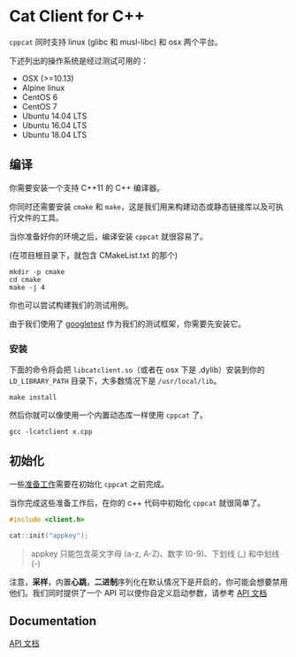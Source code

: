# Cat Client for C++

`cppcat` 同时支持 linux (glibc 和 musl-libc) 和 osx 两个平台。

下述列出的操作系统是经过测试可用的：

* OSX (>=10.13)
* Alpine linux
* CentOS 6
* CentOS 7
* Ubuntu 14.04 LTS
* Ubuntu 16.04 LTS
* Ubuntu 18.04 LTS

## 编译

你需要安装一个支持 C++11 的 C++ 编译器。

你同时还需要安装 `cmake` 和 `make`，这是我们用来构建动态或静态链接库以及可执行文件的工具。

当你准备好你的环境之后，编译安装 `cppcat` 就很容易了。

(在项目根目录下，就包含 CMakeList.txt 的那个)

```
mkdir -p cmake
cd cmake
make -j 4
```

你也可以尝试构建我们的测试用例。

由于我们使用了 [googletest](https://github.com/google/googletest) 作为我们的测试框架，你需要先安装它。

### 安装

下面的命令将会把 `libcatclient.so`（或者在 osx 下是 .dylib）安装到你的 `LD_LIBRARY_PATH` 目录下，大多数情况下是 `/usr/local/lib`。

```
make install
```

然后你就可以像使用一个内置动态库一样使用 `cppcat` 了。

```
gcc -lcatclient x.cpp
```

## 初始化

一些[准备工作](../../_/preparations.zh-CN.md)需要在初始化 `cppcat` 之前完成。

当你完成这些准备工作后，在你的 c++ 代码中初始化 `cppcat` 就很简单了。

```c
#include <client.h>

cat::init("appkey");
```

> appkey 只能包含英文字母 (a-z, A-Z)、数字 (0-9)、下划线 (\_) 和中划线 (-)

注意，**采样**，内置**心跳**，**二进制**序列化在默认情况下是开启的，你可能会想要禁用他们。我们同时提供了一个 API 可以使你自定义启动参数，请参考 [API 文档](./api.zh-CN.md)

## Documentation

[API 文档](./api.zh-CN.md)
